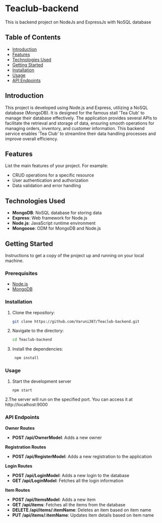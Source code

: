 # Teaclub-backend

This is backend project on NodeJs and ExpressJs with NoSQL database 

## Table of Contents

- [Introduction](#introduction)
- [Features](#features)
- [Technologies Used](#technologies-used)
- [Getting Started](#getting-started)
- [Installation](#installation)
- [Usage](#usage)
- [API Endpoints](#api-endpoints)

## Introduction

This project is developed using Node.js and Express, utilizing a NoSQL database (MongoDB). It is designed for the famous stall 'Tea Club' to manage their database effectively. The application provides several APIs to facilitate the retrieval and storage of data, ensuring smooth operations for managing orders, inventory, and customer information. This backend service enables 'Tea Club' to streamline their data handling processes and improve overall efficiency.


## Features

List the main features of your project. For example:
- CRUD operations for a specific resource
- User authentication and authorization
- Data validation and error handling

## Technologies Used

- **MongoDB**: NoSQL database for storing data
- **Express**: Web framework for Node.js
- **Node.js**: JavaScript runtime environment
- **Mongoose**: ODM for MongoDB and Node.js

## Getting Started

Instructions to get a copy of the project up and running on your local machine.

### Prerequisites

- [Node.js](https://nodejs.org/)
- [MongoDB](https://www.mongodb.com/)

### Installation

1. Clone the repository:
   ```sh
   git clone https://github.com/Varuni387/Teaclub-backend.git
2. Navigate to the directory:
   ```sh
   cd Teaclub-backend
3. Install the dependencies:
   ```sh
    npm install
### Usage

1. Start the development server
   ```sh
   npm start  
2.The server will run on the specified port. You can access it at http://localhost:9000


### API Endpoints

 **Owner Routes**

- **POST /api/OwnerModel**: Adds a new owner

 **Registration Routes**

- **POST /api/RegisterModel**: Adds a new registration to the application

 **Login Routes**

- **POST /api/LoginModel**: Adds a new login to the database
- **GET /api/LoginModel**: Fetches all the login information

 **Item Routes**

- **POST /api/ItemsModel**: Adds a new item
- **GET /api/items**: Fetches all the items from the database
- **DELETE /api/items/:itemName**: Deletes an item based on item name
- **PUT /api/items/:itemName**: Updates item details based on item name
